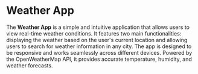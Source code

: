 # Weather App

The **Weather App** is a simple and intuitive application that allows users to view real-time weather conditions. It features two main functionalities: displaying the weather based on the user's current location and allowing users to search for weather information in any city. The app is designed to be responsive and works seamlessly across different devices. Powered by the OpenWeatherMap API, it provides accurate temperature, humidity, and weather forecasts.
